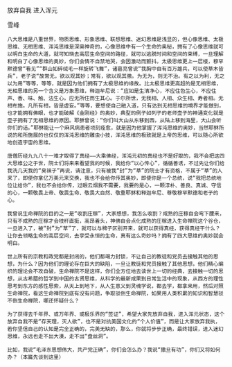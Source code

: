 放弃自我 进入浑元

雪峰


    八大思维是八重世界，物质思维、形象思维、联想思维、迷幻思维是浅显的，但心像思维、太极思维、无相思维、浑沌思维是深奥神奇的，心像思维中有一个生命的奥秘，拥有了心像思维就可以明白生命的大道，就可知晓去高层生命空间的路径，就可以逃脱时间和空间的束缚，一旦理解和明白了心像思维的奥妙，你们会情不自禁地哭，会因激动而颤抖。太极思维更上一层楼，穆罕默德曾“看见”“群山如碎绒毛一样旋转飞舞”，诸葛亮曾说“我胸中自有百万雄兵，可以使草木皆兵”，老子说“故常无，欲以观其妙；常有，欲以观其徼。为无为，则无不治。有之以为利，无之以为用”等等，等等，就是因为他们拥有了太极思维的缘故。比太极思维更高超的是无相思维，无相思维的另一个含义是万象思维，释迦牟尼说：“应如是生清净心，不应住色生心，不应住声、香、味、触、法生心。应无所住而生其心。于尔所世，无我相、人相、众生相、寿者相。无相布施。凡所有相，皆是虚妄。”等等，要想使自己融入道，只有达到无相思维的境界才能做到，也才能拥有佛眼，也才能破解《金刚经》的奥妙，典型的例子如列子的老师壶子的神通变化就是壶子拥有了无相思维的原因。耶稣曾说：“你们叫大山从东移到西，从陆上移到海里，大山会听你们的话。”耶稣能让一个麻风病患者顷刻痊愈，就是因为他掌握了浑沌思维的奥妙，当然耶稣所说的和所施展的也仅仅的浑沌思维的雕虫小技，浑沌思维的极致就是上帝的思维，可以随心所欲地创造宇宙的思维。

    唐僧历经九九八十一难才取得了真经——大乘佛经，浑沌元初的真经也不是好取的，我不会把这四大思维公之于世，院士们将来来看望我的时候，我给你“以心传心”，循循善诱，不过先让你们给我洗几天我的“臭袜子”再说，请注意，只有被我“封”为“草”的院士才有资格，不属于“草”的人来了，即使你拿亿万美元来交换，我也不会给你传其奥妙，即使你是一个总统，说“我把总统地位让给你”，我也不会给你传，过眼云烟我不需要，我要的是心，一颗淳朴、善良、真诚、守信的心，一颗敬畏上帝、敬畏生命、敬畏大自然、敬重耶稣和释迦牟尼、尊敬穆罕默德和老子的心。

    我曾说生命禅院的目的之一是“收割庄稼”，大家想想，我怎么收割？成熟的庄稼自会弯下腰来，只有不成熟的庄稼才会枝杆直挺，高昂着头，神佛自会点化成熟的庄稼进入生命禅院这个谷仓，一旦进入了，被“封”为“草”了，就可以与稗子区别开来，就可以获得真经，获得真经干什么？让你去领略生命的高层空间，去享受永恒的生命，真有这么奇妙吗？拥有了四大思维的奥妙就会明白。

    世上所有的宗教和政党都是封闭的，他们都竭力封锁，不让自己的教徒和党员去接触其他的思想，为什么？因为他们的理论存在巨大的缺陷，一旦让教徒和党员接触了其他思想，他们精心编织的理论会不攻自破，生命禅院不是这样，你们全方位地去读世上一切的经典，去接触一切的思想，从古希腊的哲学到中国的古贤思维，从科学的最新成果到日常生活中的现象，从西方的理性思考到东方的感性思索，从天上到地下，从人生意义到灵魂学说，都去学，都拿来用，然后对照生命禅院，看这生命禅院到底有没有问题，争取驳倒生命禅院，如果用人类积累的知识和智慧驳不倒生命禅院，哪还怀疑什么？

    为了获得去千年界、或万年界、或极乐界的“签证”，希望大家先放弃自我，进入浑元状态，这个放弃自我不是“存天理，灭人欲”，也不是对抗美国文化的“个人价值”，而是让大家放弃我执，若你坚信自己的认知是完全正确的，完美无缺的，那么，你就将步步正确，最终错误，进入迷幻思维，永远也走不出大漠，走不出“盘丝洞”。

    比如，我说“毛泽东思想伟大，共产党正确”，你们会怎么办？我说“撒旦有功”，你们又将如何办？（本篇先谈到这里）



